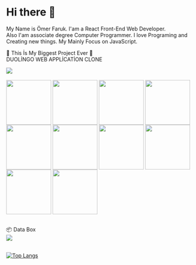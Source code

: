 <h1>Hi there 👋</h1>

My Name is Ömer Faruk. I'am a React Front-End Web Developer. <br/>
Also I'am associate degree Computer Programmer. I love Programing and Creating new things. My Mainly Focus on JavaScript. 


🥳 This İs My Biggest Project Ever 🥳
<br/>
DUOLİNGO WEB APPLİCATİON CLONE
<br/>
<a href="https://github.com/omerfarukyapici/duolingo-clone">
  <div>
    <img align="center" src="https://user-images.githubusercontent.com/68571009/155842836-657f1890-8c21-42cb-b390-f89902442549.jpg" />
  </div>
</a>

<br/>
<div display="flex">
   <img width="120px" align="center" src="https://user-images.githubusercontent.com/68571009/155844183-593b37fb-c360-41ed-a4d6-aa1251a8f574.png" /> 
   <img width="120px" align="center" src="https://user-images.githubusercontent.com/68571009/155844186-ce644cab-4db3-40ee-af9d-9a91e7a3d1c5.png" />
   <img width="120px" align="center" src="https://user-images.githubusercontent.com/68571009/155844191-7da6e087-8638-47b8-aa18-8de3f4585ddf.png" /> 
    
   <img width="120px" align="center" src="https://user-images.githubusercontent.com/68571009/155844196-04d8eaf2-f10d-4e86-8221-fd0b21cbfa07.png" /> 
   <img width="120px" align="center" src="https://user-images.githubusercontent.com/68571009/155844202-73cfe3e5-e53a-4536-8249-e80163c8232b.png" />
   <img width="120px" align="center" src="https://user-images.githubusercontent.com/68571009/155844210-e4a13188-df7c-429c-9449-1cefe18f6b1a.png" /> 
   <img width="120px" align="center" src="https://user-images.githubusercontent.com/68571009/155844214-bd12afdd-4dfc-444f-bc8f-f38c6c0f8e39.png" />
   
   <img width="120px" align="center" src="https://user-images.githubusercontent.com/68571009/155844218-cf96f40c-9a76-43da-b8bd-774e8fb587a1.png" />
   <img width="120px" align="center" src="https://user-images.githubusercontent.com/68571009/155844222-6ec1060e-afc1-4773-9315-a230baa1f10b.png" /> 
   <img width="120px" align="center" src="https://user-images.githubusercontent.com/68571009/155844225-11cdbf4e-fa03-4a14-9414-c4d95746c7a4.png" />
</div>
<br/>


📦 Data Box
<br/>
<a href="https://github.com/omerfarukyapici/duolingo-clone">
  <img align="center" src="https://user-images.githubusercontent.com/68571009/155843260-f8b667d8-56ed-421a-aa92-c614a9642d94.jpg" />
</a>
<br/><br/>

[![Top Langs](https://github-readme-stats.vercel.app/api/top-langs/?username=omerfarukyapici&layout=compact)](https://github.com/anuraghazra/github-readme-stats)




